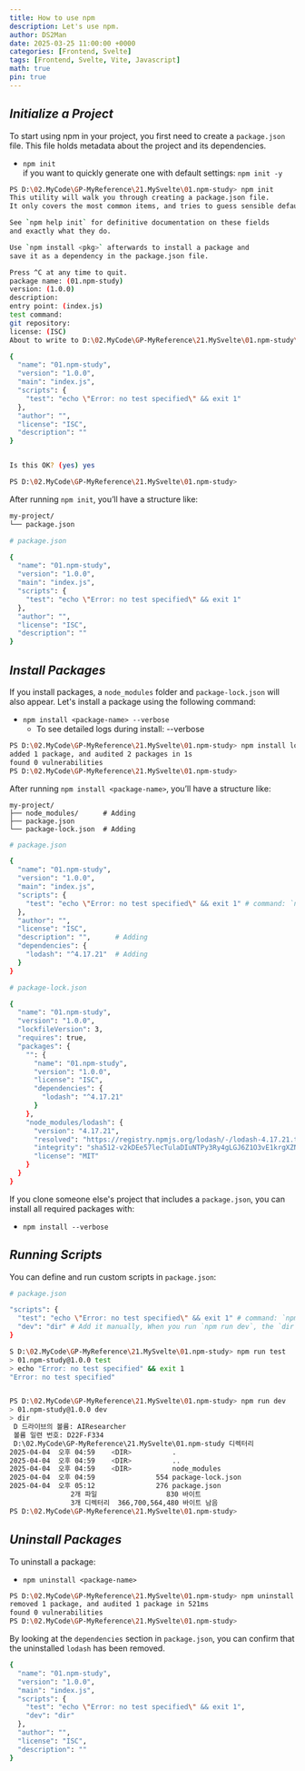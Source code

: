 ```yaml
---
title: How to use npm
description: Let's use npm. 
author: DS2Man
date: 2025-03-25 11:00:00 +0000
categories: [Frontend, Svelte]
tags: [Frontend, Svelte, Vite, Javascript]
math: true
pin: true
---
```

  
## *Initialize a Project*

To start using npm in your project, you first need to create a `package.json` file. This file holds metadata about the project and its dependencies.

- `npm init`    
	if you want to quickly generate one with default settings: `npm init -y`

```bash
PS D:\02.MyCode\GP-MyReference\21.MySvelte\01.npm-study> npm init
This utility will walk you through creating a package.json file.
It only covers the most common items, and tries to guess sensible defaults.

See `npm help init` for definitive documentation on these fields
and exactly what they do.

Use `npm install <pkg>` afterwards to install a package and
save it as a dependency in the package.json file.

Press ^C at any time to quit.
package name: (01.npm-study)
version: (1.0.0)
description:
entry point: (index.js)
test command:
git repository:
license: (ISC)
About to write to D:\02.MyCode\GP-MyReference\21.MySvelte\01.npm-study\package.json:

{
  "name": "01.npm-study",
  "version": "1.0.0",
  "main": "index.js",
  "scripts": {
    "test": "echo \"Error: no test specified\" && exit 1"
  },
  "author": "",
  "license": "ISC",
  "description": ""
}


Is this OK? (yes) yes

PS D:\02.MyCode\GP-MyReference\21.MySvelte\01.npm-study>
```

After running `npm init`, you’ll have a structure like:

```bash
my-project/
└── package.json
```

```bash
# package.json

{
  "name": "01.npm-study",
  "version": "1.0.0",
  "main": "index.js",
  "scripts": {
    "test": "echo \"Error: no test specified\" && exit 1"
  },
  "author": "",
  "license": "ISC",
  "description": ""
}
```

## *Install Packages*

If you install packages, a `node_modules` folder and `package-lock.json` will also appear.
Let's install a package using the following command:

- `npm install <package-name> --verbose`    
	-  To see detailed logs during install: --verbose

```bash
PS D:\02.MyCode\GP-MyReference\21.MySvelte\01.npm-study> npm install lodash
added 1 package, and audited 2 packages in 1s
found 0 vulnerabilities
PS D:\02.MyCode\GP-MyReference\21.MySvelte\01.npm-study>
```

After running `npm install <package-name>`, you’ll have a structure like:

```
my-project/
├── node_modules/      # Adding
├── package.json
└── package-lock.json  # Adding
```

```bash
# package.json

{
  "name": "01.npm-study",
  "version": "1.0.0",
  "main": "index.js",
  "scripts": {
    "test": "echo \"Error: no test specified\" && exit 1" # command: `npm run test`
  },
  "author": "",
  "license": "ISC",
  "description": "",      # Adding
  "dependencies": {
    "lodash": "^4.17.21"  # Adding
  }
}
```

```bash
# package-lock.json

{
  "name": "01.npm-study",
  "version": "1.0.0",
  "lockfileVersion": 3,
  "requires": true,
  "packages": {
    "": {
      "name": "01.npm-study",
      "version": "1.0.0",
      "license": "ISC",
      "dependencies": {
        "lodash": "^4.17.21"
      }
    },
    "node_modules/lodash": {
      "version": "4.17.21",
      "resolved": "https://registry.npmjs.org/lodash/-/lodash-4.17.21.tgz",
      "integrity": "sha512-v2kDEe57lecTulaDIuNTPy3Ry4gLGJ6Z1O3vE1krgXZNrsQ+LFTGHVxVjcXPs17LhbZVGedAJv8XZ1tvj5FvSg==",
      "license": "MIT"
    }
  }
}
```

If you clone someone else's project that includes a `package.json`, you can install all required packages with:

- `npm install --verbose`

## *Running Scripts*

You can define and run custom scripts in `package.json`:

```bash
# package.json

"scripts": {
  "test": "echo \"Error: no test specified\" && exit 1" # command: `npm run test`
  "dev": "dir" # Add it manually, When you run `npm run dev`, the `dir` command will be executed.
}
```

```bash
S D:\02.MyCode\GP-MyReference\21.MySvelte\01.npm-study> npm run test 
> 01.npm-study@1.0.0 test
> echo "Error: no test specified" && exit 1
"Error: no test specified" 


PS D:\02.MyCode\GP-MyReference\21.MySvelte\01.npm-study> npm run dev 
> 01.npm-study@1.0.0 dev
> dir
 D 드라이브의 볼륨: AIResearcher
 볼륨 일련 번호: D22F-F334
 D:\02.MyCode\GP-MyReference\21.MySvelte\01.npm-study 디렉터리
2025-04-04  오후 04:59    <DIR>          .
2025-04-04  오후 04:59    <DIR>          ..
2025-04-04  오후 04:59    <DIR>          node_modules
2025-04-04  오후 04:59               554 package-lock.json    
2025-04-04  오후 05:12               276 package.json
               2개 파일                 830 바이트
               3개 디렉터리  366,700,564,480 바이트 남음
PS D:\02.MyCode\GP-MyReference\21.MySvelte\01.npm-study>
```

## *Uninstall Packages*

To uninstall a package:
- `npm uninstall <package-name>`

```bash
PS D:\02.MyCode\GP-MyReference\21.MySvelte\01.npm-study> npm uninstall lodash
removed 1 package, and audited 1 package in 521ms
found 0 vulnerabilities
PS D:\02.MyCode\GP-MyReference\21.MySvelte\01.npm-study>
```

By looking at the `dependencies` section in `package.json`, you can confirm that the uninstalled `lodash` has been removed.

```bash
{
  "name": "01.npm-study",
  "version": "1.0.0",
  "main": "index.js",
  "scripts": {
    "test": "echo \"Error: no test specified\" && exit 1",
    "dev": "dir"
  },
  "author": "",
  "license": "ISC",
  "description": ""
}
```